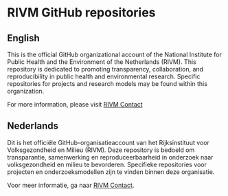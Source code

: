 # RIVM GitHub repositories

## English
This is the official GitHub organizational account of the National Institute for Public Health and the Environment of the Netherlands (RIVM). This repository is dedicated to promoting transparency, collaboration, and reproducibility in public health and environmental research. Specific repositories for projects and research models may be found within this organization.

For more information, please visit [RIVM Contact](https://www.rivm.nl/en/contact)

## Nederlands
Dit is het officiële GitHub-organisatieaccount van het Rijksinstituut voor Volksgezondheid en Milieu (RIVM). Deze repository is bedoeld om transparantie, samenwerking en reproduceerbaarheid in onderzoek naar volksgezondheid en milieu te bevorderen. Specifieke repositories voor projecten en onderzoeksmodellen zijn te vinden binnen deze organisatie.

Voor meer informatie, ga naar [RIVM Contact](https://www.rivm.nl/contact).
